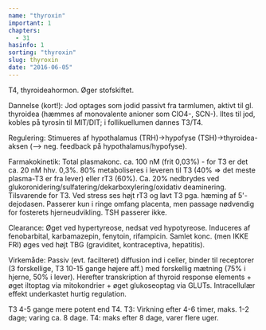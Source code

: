 ```yaml
---
name: "thyroxin"
important: 1
chapters:  
  - 31
hasinfo: 1
sorting: "thyroxin"
slug: thyroxin
date: "2016-06-05"
---
```


T4, thyroideahormon. Øger stofskiftet.

Dannelse (kort!): Jod optages som jodid passivt fra tarmlumen, aktivt til gl. thyroidea (hæmmes af monovalente anioner som ClO4-, SCN-). Iltes til jod, kobles på tyrosin til MIT/DIT; i follikuellumen dannes T3/T4.

Regulering: Stimueres af hypothalamus (TRH)->hypofyse (TSH)->thyroidea-aksen (--> neg. feedback på hypothalamus/hypofyse).

Farmakokinetik: Total plasmakonc. ca. 100 nM (frit 0,03%) - for T3 er det ca. 20 nM hhv. 0,3%. 80% metaboliseres i leveren til T3 (40% => det meste plasma-T3 er fra lever) eller rT3 (60%). Ca. 20% nedbrydes ved glukoronidering/sulfatering/dekarboxylering/oxidativ deaminering. Tilsvarende for T3. Ved stress ses højt rT3 og lavt T3 pga. hæming af 5'-dejodasen. Passerer kun i ringe omfang placenta, men passage nødvendig for fosterets hjerneudvikling. TSH passerer ikke.

Clearance: Øget ved hypertyreose, nedsat ved hypotyreose. Induceres af fenobarbital, karbamazepin, fenytoin, rifampicin. Samlet konc. (men IKKE FRI) øges ved højt TBG (graviditet, kontraceptiva, hepatitis).

Virkemåde: Passiv (evt. facilteret) diffusion ind i celler, binder til receptorer (3 forskellige, T3 10-15 gange højere aff.) med forskellig mætning (75% i hjerne, 50% i lever). Herefter transkription af thyroid response elements + øget iltoptag via mitokondrier + øget glukoseoptag via GLUTs. Intracellulær effekt underkastet hurtig regulation.

T3 4-5 gange mere potent end T4. T3: Virkning efter 4-6 timer, maks. 1-2 dage; varing ca. 8 dage. T4: maks efter 8 dage, varer flere uger.
